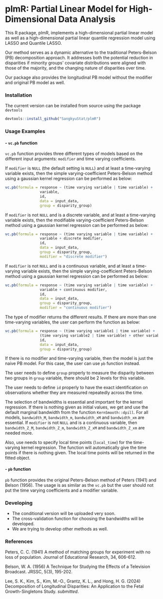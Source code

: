 # plmR: Partial Linear Model for High-Dimensional Data Analysis

This R package, plmR, implements a high-dimensional partial linear model as well as a high-dimensional partial linear quantile regression model using LASSO and Quantile LASSO. 
 
Our method serves as a dynamic alternative to the traditional Peters-Belson (PB) decomposition approach. It addresses both the potential reduction in disparities if minority groups' covariate distributions were aligned with those of the majority, and the changing nature of disparities over time.

Our package also provides the longitudinal PB model without the modifier and original PB model as well.

### Installation

The current version can be installed from source using the package `devtools`
```R
devtools::install_github("SangkyuStat/plmR")
```

### Usage Examples

#### - `vc.pb` function 
`vc.pb` function provides three different types of models based on the different input arguments: `modifier` and time varying coefficients. 

If `modifier` is `NULL` (the default setting is `NULL`) and at least a time-varying variable exists, then the simple varying-coefficient Peters-Belson method using a gaussian kernel regression can be performed as below:
```R
vc.pb(formula = response ~ (time varying variable | time variable) + 
                variable, 
                id,
                data = input_data, 
                group = disparity_group)
```
If `modifier` is not `NULL` and is a discrete variable, and at least a time-varying variable exists, then the modifiable varying-coefficient Peters-Belson method using a gaussian kernel regression can be performed as below:
```R
vc.pb(formula = response ~ (time varying variable | time variable) + 
                variable + discrete modifier, 
                id,
                data = input_data, 
                group = disparity_group, 
                modifier = "discrete modifier")
```
If `modifier` is not `NULL` and is a continuous variable, and at least a time-varying variable exists, then the simple varying-coefficient Peters-Belson method using a gaussian kernel regression can be performed as below:
```R
vc.pb(formula = response ~ (time varying variable | time variable) + 
                variable + continuous modifier, 
                id,
                data = input_data, 
                group = disparity_group, 
                modifier = "continuous modifier")
```
The type of modifier returns the different results. If there are more than one time-varying variables, the user can perform the function as below:
```R
vc.pb(formula = response ~ (time varying variable1 | time variable) + 
                (time varying variable2 | time variable) + other variable,
                id,
                data = input_data, 
                group = disparity_group)
```
<!--the user has to indicate whether the variable is time-varying or not. If there is no time-varying variable, then user can perform the function as below:
```R
vc.pb(formula = response ~ variable + 
                any modifier, 
                id,
                data = input_data, 
                group = disparity_group, 
                modifier = "any modifier")
```-->
If there is no modifier and time-varying variable, then the model is just the naive PB model. For this case, the user can use `pb` function instead.

The user needs to define `group` properly to measure the disparity between two groups in `group` variable, there should be 2 levels for this variable. 

The user needs to define `id` properly to have the exact identification on observations whether they are measured repeatedly across the time. 

The selection of bandwidths is essential and important for the kernel regression. If there is nothing given as initial values, we get and use the default marginal bandwidth from the function `KernSmooth::dpill`. For all models, `bandwidth_M`, `bandwidth_m`, `bandwidth_xM` and `bandwidth_xm` are essential. If `modifier` is not `NULL` and is a continuous variable, then `bandwidth_Z_M`, `bandwidth_Z_m`, `bandwidth_Z_xM` and `bandwidth_Z_xm` are needed more.

Also, use needs to specify local time points (`local_time`) for the time-varying kernel regression. The function will automatically give the time points if there is nothing given. The local time points will be returned in the fitted object.

#### - `pb` function
`pb` function provides the original Peters-Belson method of Peters (1941) and Belson (1956). The usage is as similar as the `vc.pb` but the user should not put the time varying coefficients and a modifier variable.

### Developing

- The conditional version will be uploaded very soon.
- The cross-validation function for choosing the bandwidths will be developed.
- We are trying to develop other methods as well.

### References

Peters, C. C. (1941) A method of matching groups for experiment with no loss of population. Journal of Educational Research, 34, 606-612.

Belson, W. A. (1956) A Technique for Studying the Effects of a Television 
Broadcast.  JRSSC, 5(3), 195-202.

Lee, S. K., Kim, S., Kim, M.-O., Grantz, K. L., and Hong, H. G. (2024) Decomposition of Longitudinal Disparities: An Application to the Fetal Growth-Singletons Study. *submitted*.
